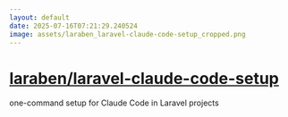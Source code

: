 ```yaml
---
layout: default
date: 2025-07-16T07:21:29.240524
image: assets/laraben_laravel-claude-code-setup_cropped.png
---
```


# [laraben/laravel-claude-code-setup](https://github.com/laraben/laravel-claude-code-setup)

one-command setup for Claude Code in Laravel projects
